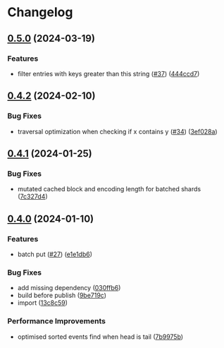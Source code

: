 # Changelog

## [0.5.0](https://github.com/web3-storage/pail/compare/v0.4.2...v0.5.0) (2024-03-19)


### Features

* filter entries with keys greater than this string ([#37](https://github.com/web3-storage/pail/issues/37)) ([444ccd7](https://github.com/web3-storage/pail/commit/444ccd79e8d99fcc06b7528344aab683dcc3341c))

## [0.4.2](https://github.com/web3-storage/pail/compare/v0.4.1...v0.4.2) (2024-02-10)


### Bug Fixes

* traversal optimization when checking if x contains y ([#34](https://github.com/web3-storage/pail/issues/34)) ([3ef028a](https://github.com/web3-storage/pail/commit/3ef028ac5b9cfb4f59830c7b496f03a187841414))

## [0.4.1](https://github.com/web3-storage/pail/compare/v0.4.0...v0.4.1) (2024-01-25)


### Bug Fixes

* mutated cached block and encoding length for batched shards ([7c327d4](https://github.com/web3-storage/pail/commit/7c327d48ad60038f61336a006289364fda94a40d))

## [0.4.0](https://github.com/web3-storage/pail/compare/v0.3.4...v0.4.0) (2024-01-10)


### Features

* batch put ([#27](https://github.com/web3-storage/pail/issues/27)) ([e1e1db6](https://github.com/web3-storage/pail/commit/e1e1db66ba26ff884b0f7614bb06fee2b3b54bec))


### Bug Fixes

* add missing dependency ([030ffb6](https://github.com/web3-storage/pail/commit/030ffb6fdf7293566497be46548c68021941fd31))
* build before publish ([9be719c](https://github.com/web3-storage/pail/commit/9be719c7f5779a6b79276389f33a075e3fa046bb))
* import ([13c8c59](https://github.com/web3-storage/pail/commit/13c8c59ca915b268124916b7d1411a963c009df9))


### Performance Improvements

* optimised sorted events find when head is tail ([7b9975b](https://github.com/web3-storage/pail/commit/7b9975bfe7b02ee582a41f3d7c3080201928f095))
